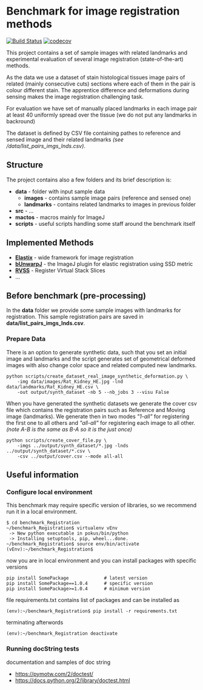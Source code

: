 # Benchmark for image registration methods

[![Build Status](https://travis-ci.com/Borda/pyImageRegistrationBenchmark.svg?token=HksCAm7DV2pJNEbsGJH2&branch=master)](https://travis-ci.com/Borda/pyImageRegistrationBenchmark)
[![codecov](https://codecov.io/gh/Borda/pyImageRegistrationBenchmark/branch/master/graph/badge.svg?token=JZwA1rlUGA)](https://codecov.io/gh/Borda/pyImageRegistrationBenchmark)

This project contains a set of sample images with related landmarks and experimental evaluation of several image registration (state-of-the-art) methods.

As the data we use a dataset of stain histological tissues image pairs of related (mainly consecutive cuts) sections where each of them in the pair is colour different stain. The apprentice difference and deformations during sensing makes the image registration challenging task. 

For evaluation we have set of manually placed landmarks in each image pair at least 40 uniformly spread over the tissue (we do not put any landmarks in backround)

The dataset is defined by CSV file containing pathes to reference and sensed image and their related landmarks _(see /data/list_pairs_imgs_lnds.csv)_.


## Structure

The project contains also a few folders and its brief description is:

* **data** - folder with input sample data
    * **images** - contains sample image pairs (reference and sensed one)
    * **landmarks** - contains related landmarks to images in previous folder
* **src** - ...
* **mactos** - macros mainly for ImageJ 
* **scripts** - useful scripts handling some staff around the benchmark itself


## Implemented Methods

* **[Elastix](http://elastix.isi.uu.nl)** - wide framework for image registration
* **[bUnwarpJ](http://biocomp.cnb.csic.es/~iarganda/bUnwarpJ)** - the ImageJ plugin for elastic registration using SSD metric
* **[RVSS](http://fiji.sc/wiki/index.php/Register_Virtual_Stack_Slices)** - Register Virtual Stack Slices
* ...


## Before benchmark (pre-processing) 

In the **data** folder we provide some sample images with landmarks for registration. This sample registration pairs are saved in **data/list_pairs_imgs_lnds.csv**. 

### Prepare Data

There is an option to generate synthetic data, such that you set an initial image and landmarks and the script generates  set of geometrical deformed images with also change color space and related computed new landmarks.

```
python scripts/create_dataset_real_image_synthetic_deformation.py \
    -img data/images/Rat_Kidney_HE.jpg -lnd data/landmarks/Rat_Kidney_HE.csv \
    -out output/synth_dataset -nb 5 --nb_jobs 3 --visu False
```

When you have generated the synthetic datasets we generate the cover csv file which contains the registration pairs such as Reference and Moving image (landmarks). We generate then in two modes _"1-all"_ for registering the first one to all others and _"all-all"_ for registering each image to all other. 
_(note A-B is the same as B-A so it is the just once)_

```
python scripts/create_cover_file.py \
    -imgs ../output/synth_dataset/*.jpg -lnds ../output/synth_dataset/*.csv \
    -csv ../output/cover.csv --mode all-all
```

## Useful information

### Configure local environment

This benchmark may require specific version of libraries, so we recommend run it in a local environment.

```
$ cd benchmark_Registration
~/benchmark_Registration$ virtualenv vEnv
 -> New python executable in pokus/bin/python
 -> Installing setuptools, pip, wheel...done.
~/benchmark_Registration$ source env/bin/activate
(vEnv):~/benchmark_Registration$
```

now you are in local environment and you can install packages with specific versions

```
pip install SomePackage             # latest version
pip install SomePackage==1.0.4      # specific version
pip install SomePackage>=1.0.4      # minimum version
```

file requirements.txt contains list of packages and can be installed as

`(env):~/benchmark_Registration$ pip install -r requirements.txt`

terminating afterwords

`(env):~/benchmark_Registration deactivate`

### Running docString tests

documentation and samples of doc string

* https://pymotw.com/2/doctest/
* https://docs.python.org/2/library/doctest.html
